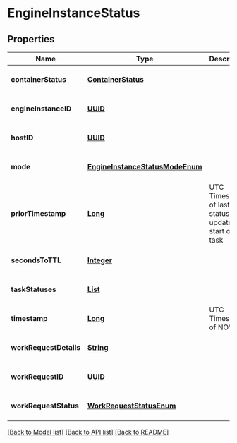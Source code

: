 # EngineInstanceStatus
## Properties

Name | Type | Description | Notes
------------ | ------------- | ------------- | -------------
**containerStatus** | [**ContainerStatus**](ContainerStatus.md) |  | [optional] [default to null]
**engineInstanceID** | [**UUID**](UUID.md) |  | [optional] [default to null]
**hostID** | [**UUID**](UUID.md) |  | [optional] [default to null]
**mode** | [**EngineInstanceStatusModeEnum**](EngineInstanceStatusModeEnum.md) |  | [optional] [default to null]
**priorTimestamp** | [**Long**](long.md) | UTC Timestamp of last status update or start of new task | [optional] [default to null]
**secondsToTTL** | [**Integer**](integer.md) |  | [optional] [default to null]
**taskStatuses** | [**List**](TaskStatusDetail.md) |  | [optional] [default to null]
**timestamp** | [**Long**](long.md) | UTC Timestamp of NOW() | [optional] [default to null]
**workRequestDetails** | [**String**](string.md) |  | [optional] [default to null]
**workRequestID** | [**UUID**](UUID.md) |  | [optional] [default to null]
**workRequestStatus** | [**WorkRequestStatusEnum**](WorkRequestStatusEnum.md) |  | [optional] [default to null]

[[Back to Model list]](../README.md#documentation-for-models) [[Back to API list]](../README.md#documentation-for-api-endpoints) [[Back to README]](../README.md)


